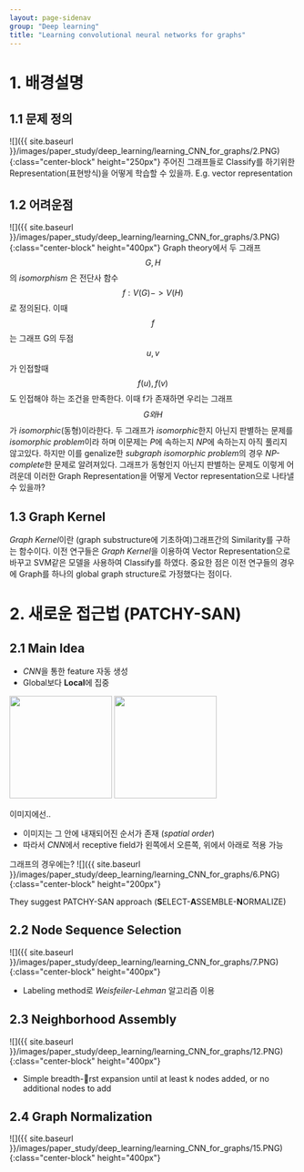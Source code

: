 ```yaml
---
layout: page-sidenav
group: "Deep learning"
title: "Learning convolutional neural networks for graphs"
---
```

# 1. 배경설명

## 1.1 문제 정의 
![]({{ site.baseurl }}/images/paper_study/deep_learning/learning_CNN_for_graphs/2.PNG){:class="center-block" height="250px"}
주어진 그래프들로 Classify를 하기위한 Representation(표현방식)을 어떻게 학습할 수 있을까. E.g. vector representation

## 1.2 어려운점
![]({{ site.baseurl }}/images/paper_study/deep_learning/learning_CNN_for_graphs/3.PNG){:class="center-block" height="400px"}
Graph theory에서 두 그래프 $$G, H$$ 의 *isomorphism* 은 전단사 함수 $$f:V(G) -> V(H)$$로 정의된다. 이때 $$f$$는 그래프 G의 두점 $$u,v$$가 인접할때 $$f(u),f(v)$$ 도 인접해야 하는 조건을 만족한다. 이때 f가 존재하면 우리는 그래프 $$G와 H$$가 *isomorphic*(동형)이라한다. 두 그래프가 *isomorphic*한지 아닌지 판별하는 문제를 *isomorphic problem*이라 하며 이문제는 *P*에 속하는지 *NP*에 속하는지 아직 풀리지 않고있다. 하지만 이를 genalize한 *subgraph isomorphic problem*의 경우 *NP-complete*한 문제로 알려져있다. 그래프가 동형인지 아닌지 판별하는 문제도 이렇게 어려운데 이러한 Graph Representation을 어떻게 Vector representation으로 나타낼 수 있을까?

## 1.3 Graph Kernel
*Graph Kernel*이란 (graph substructure에 기초하여)그래프간의 Similarity를 구하는 함수이다. 이전 연구들은 *Graph Kernel*을 이용하여 Vector Representation으로 바꾸고 SVM같은 모델을 사용하여 Classify를 하였다. 중요한 점은 이전 연구들의 경우에 Graph를 하나의 global graph structure로 가정했다는 점이다.

# 2. 새로운 접근법 (PATCHY-SAN)

## 2.1 Main Idea
- *CNN*을 통한 feature 자동 생성
- Global보다 **Local**에 집중
<div class="text-center">
  <img src="{{ site.baseurl }}/images/paper_study/deep_learning/learning_CNN_for_graphs/4.PNG" alt="" height="180px" />
  <img src="{{ site.baseurl }}/images/paper_study/deep_learning/learning_CNN_for_graphs/5.PNG" alt="" height="180px" />
</div>

이미지에선..
- 이미지는 그 안에 내재되어진 순서가 존재 (*spatial order*)
- 따라서 *CNN*에서 receptive field가 왼쪽에서 오른쪽, 위에서 아래로 적용 가능

그래프의 경우에는?
![]({{ site.baseurl }}/images/paper_study/deep_learning/learning_CNN_for_graphs/6.PNG){:class="center-block" height="200px"}

They suggest PATCHY-SAN approach
(**S**ELECT-**A**SSEMBLE-**N**ORMALIZE)

## 2.2 Node Sequence Selection
![]({{ site.baseurl }}/images/paper_study/deep_learning/learning_CNN_for_graphs/7.PNG){:class="center-block" height="400px"}

- Labeling method로 *Weisfeiler-Lehman* 알고리즘 이용

## 2.3 Neighborhood Assembly
![]({{ site.baseurl }}/images/paper_study/deep_learning/learning_CNN_for_graphs/12.PNG){:class="center-block" height="400px"}

- Simple breadth-rst expansion until at least k nodes added, or no additional nodes to add
 
## 2.4 Graph Normalization
![]({{ site.baseurl }}/images/paper_study/deep_learning/learning_CNN_for_graphs/15.PNG){:class="center-block" height="400px"}